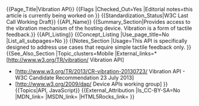{{Page_Title|Vibration API}}
{{Flags
|Checked_Out=Yes
|Editorial notes=this article is currently being worked on
}}
{{Standardization_Status|W3C Last Call Working Draft}}
{{API_Name}}
{{Summary_Section|Provides access to the vibration mechanism of the hosting device. Vibration is a form of tactile feedback.}}
{{API_Listing}}
{{Concept_Listing
|Use_page_title=No
|List_all_subpages=No
}}
{{Notes_Section
|Usage=This API is specifically designed to address use cases that require simple tactile feedback only.
}}
{{See_Also_Section
|Topic_clusters=Mobile
|External_links=* [http://www.w3.org/TR/vibration/ Vibration API]
* [http://www.w3.org/TR/2013/CR-vibration-20130723/ Vibration API - W3C Candidate Recommendation 23 July 2013]
* [http://www.w3.org/2009/dap/ Device APIs working group]
}}
{{Topics|API, JavaScript}}
{{External_Attribution
|Is_CC-BY-SA=No
|MDN_link=
|MSDN_link=
|HTML5Rocks_link=
}}